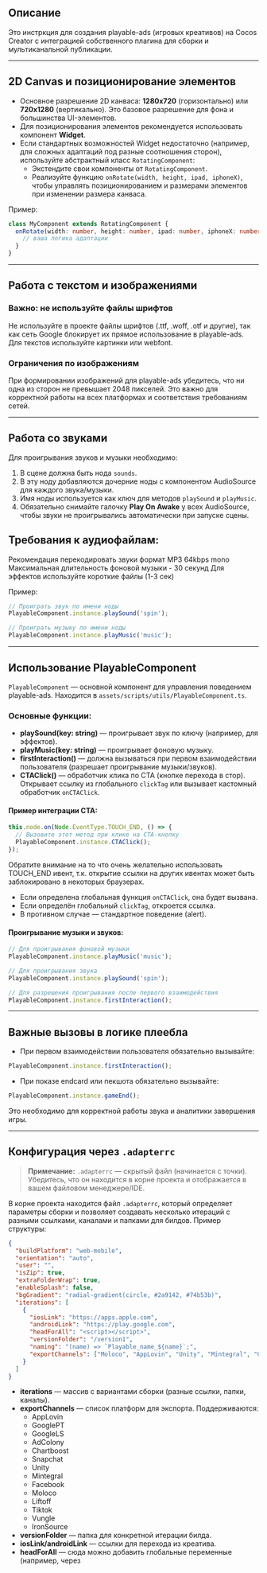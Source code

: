 ## Описание

Это инстркция для создания playable-ads (игровых креативов) на Cocos Creator с интеграцией собственного плагина для сборки и мультиканальной публикации.

---

## 2D Canvas и позиционирование элементов

- Основное разрешение 2D канваса: **1280x720** (горизонтально) или **720x1280** (вертикально). Это базовое разрешение для фона и большинства UI-элементов.
- Для позиционирования элементов рекомендуется использовать компонент **Widget**.
- Если стандартных возможностей Widget недостаточно (например, для сложных адаптаций под разные соотношения сторон), используйте абстрактный класс `RotatingComponent`:
  - Экстендите свои компоненты от `RotatingComponent`.
  - Реализуйте функцию `onRotate(width, height, ipad, iphoneX)`, чтобы управлять позиционированием и размерами элементов при изменении размера канваса.

Пример:
```ts
class MyComponent extends RotatingComponent {
  onRotate(width: number, height: number, ipad: number, iphoneX: number) {
    // ваша логика адаптации
  }
}
```

---

## Работа с текстом и изображениями

### Важно: не используйте файлы шрифтов

Не используйте в проекте файлы шрифтов (.ttf, .woff, .otf и другие), так как сеть Google блокирует их прямое использование в playable-ads. Для текстов используйте картинки или webfont.

### Ограничения по изображениям

При формировании изображений для playable-ads убедитесь, что ни одна из сторон не превышает 2048 пикселей. Это важно для корректной работы на всех платформах и соответствия требованиям сетей.

---

## Работа со звуками

Для проигрывания звуков и музыки необходимо:

1. В сцене должна быть нода `sounds`.
2. В эту ноду добавляются дочерние ноды с компонентом AudioSource для каждого звука/музыки.
3. Имя ноды используется как ключ для методов `playSound` и `playMusic`.
4. Обязательно снимайте галочку **Play On Awake** у всех AudioSource, чтобы звуки не проигрывались автоматически при запуске сцены.

## Требования к аудиофайлам:

Рекомендация перекодировать звуки формат MP3 64kbps mono
Максимальная длительность фоновой музыки - 30 секунд
Для эффектов используйте короткие файлы (1-3 сек)

Пример:
```ts
// Проиграть звук по имени ноды
PlayableComponent.instance.playSound('spin');

// Проиграть музыку по имени ноды
PlayableComponent.instance.playMusic('music');
```

---

## Использование PlayableComponent

`PlayableComponent` — основной компонент для управления поведением playable-ads. Находится в `assets/scripts/utils/PlayableComponent.ts`.

### Основные функции:

- **playSound(key: string)** — проигрывает звук по ключу (например, для эффектов).
- **playMusic(key: string)** — проигрывает фоновую музыку.
- **firstInteraction()** — должна вызываться при первом взаимодействии пользователя (разрешает проигрывание музыки/звуков).
- **CTAClick()** — обработчик клика по CTA (кнопке перехода в стор). Открывает ссылку из глобального `clickTag` или вызывает кастомный обработчик `onCTAClick`.

#### Пример интеграции CTA:

```ts
this.node.on(Node.EventType.TOUCH_END, () => {
  // Вызовите этот метод при клике на CTA-кнопку
  PlayableComponent.instance.CTAClick();
});
```

Обратите внимание на то что очень желательно использовать TOUCH_END ивент, т.к. открытие ссылки на других ивентах может быть заблокировано в некоторых браузерах.

- Если определена глобальная функция `onCTAClick`, она будет вызвана.
- Если определён глобальный `clickTag`, откроется ссылка.
- В противном случае — стандартное поведение (alert).

#### Проигрывание музыки и звуков:

```ts
// Для проигрывания фоновой музыки
PlayableComponent.instance.playMusic('music');

// Для проигрывания звука
PlayableComponent.instance.playSound('spin');

// Для разрешения проигрывания после первого взаимодействия
PlayableComponent.instance.firstInteraction();
```

---

## Важные вызовы в логике плеебла

- При первом взаимодействии пользователя обязательно вызывайте:

```ts
PlayableComponent.instance.firstInteraction();
```

- При показе endcard или пекшота обязательно вызывайте:

```ts
PlayableComponent.instance.gameEnd();
```

Это необходимо для корректной работы звука и аналитики завершения игры.

---

## Конфигурация через `.adapterrc`

> **Примечание:** `.adapterrc` — скрытый файл (начинается с точки). Убедитесь, что он находится в корне проекта и отображается в вашем файловом менеджере/IDE.

В корне проекта находится файл `.adapterrc`, который определяет параметры сборки и позволяет создавать несколько итераций с разными ссылками, каналами и папками для билдов. Пример структуры:

```json
{
  "buildPlatform": "web-mobile",
  "orientation": "auto",
  "user": "",
  "isZip": true,
  "extraFolderWrap": true,
  "enableSplash": false,
  "bgGradient": "radial-gradient(circle, #2a9142, #74b53b)",
  "iterations": [
    {
      "iosLink": "https://apps.apple.com",
      "androidLink": "https://play.google.com",
      "headForAll": "<script></script>",
      "versionFolder": "/version1",
      "naming": "(name) => `Playable_name_${name}`;",
      "exportChannels": ["Moloco", "AppLovin", "Unity", "Mintegral", "GooglePT", "GoogleLS", "Vungle", "IronSource"]
    }
  ]
}
```

- **iterations** — массив с вариантами сборки (разные ссылки, папки, каналы).
- **exportChannels** — список платформ для экспорта. Поддерживаются:
  - AppLovin
  - GooglePT
  - GoogleLS
  - AdColony
  - Chartboost
  - Snapchat
  - Unity
  - Mintegral
  - Facebook
  - Moloco
  - Liftoff
  - Tiktok
  - Vungle
  - IronSource
- **versionFolder** — папка для конкретной итерации билда.
- **iosLink/androidLink** — ссылки для перехода из креатива.
- **headForAll** — сюда можно добавить глобальные переменные (например, через <script>), которые будут доступны в коде плеебла для переключения между вариациями или передачи параметров.
- **bgGradient** — CSS фон загрузчика (background). 
- **logoPath** — путь к изображению логотипа для загрузчика (например, "assets/images/logo.png").
- **ctaPath** — путь к изображению CTA-кнопки на загрузчике (например, "assets/images/playNow.png").
- **user** — обязательный параметр для доступа к плагину сборки. Без него сборка playable невозможна. За логином обращайтесь к владельцу репозитория.

---

## Сборка и публикация

1. Настройте `.adapterrc` под нужные платформы и ссылки.
2. Соберите проект в Cocos Creator:
   - В меню выберите **Project > Build**.
   - В открывшемся окне выберите платформу **web-mobile**.
   - Переключатель **WebGL 2.0** выставьте в **OFF**.
   - Переключатель **Bundle mode of native code** выберите **asmjs**.
3. Запустите сборку и дождитесь формирования всех версий и папок
4. В результате получите папки с готовыми креативами для разных каналов.

**Важно:** итоговый размер креатива (архива или папки) не должен превышать **5 мегабайт** — это требование большинства рекламных сетей.

## Инструменты тестирования
Онлайн-валидаторы:

- AppLovin: https://p.applov.in/playablePreview
- Mintegral: https://www.playturbo.com/review
- Facebook: https://developers.facebook.com/tools/playable-preview/

Мобильные приложения для теста:

- Unity Ad Testing (Android) https://play.google.com/store/apps/details?id=com.unity3d.auicreativetestapp
- Unity Ad Testing (iOS) https://apps.apple.com/app/ad-testing/id1463016906

Что проверять:

Корректность CTA-переходов
Автоплей звуков (должны быть отключены)
Размер билда (<5MB)
Адаптивность под разные разрешения

## Создание ссылки на креатив
После процесса сборки если всё сделано правильно в папке build вы увидите файл single-file-3x, загрузите его на наш сервис http://188.120.255.119:3001/uploader
Сервис сформирует ссылку, которую вы можете отправить нам для дальнейшего тестирования и фидбека

---

Если нужно добавить детали по запуску сборки или особенностям плагина — уточните, и я дополню инструкцию.
